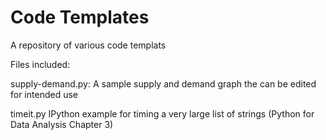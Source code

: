 # Code Templates
A repository of various code templats

Files included:

supply-demand.py:
A sample supply and demand graph the can be edited for intended use 

timeit.py
IPython example for timing a very large list of strings (Python for Data Analysis Chapter 3)
